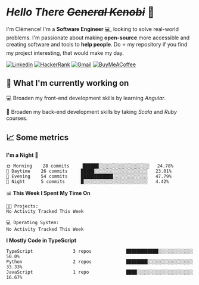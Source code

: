 <!---
chomelc/chomelc is a ✨ special ✨ repository because its `README.md` (this file) appears on your GitHub profile.
You can click the Preview link to take a look at your changes.
--->

# *Hello There ~~General Kenobi~~* :vulcan_salute:

I'm Clémence! I'm a **Software Engineer** :computer:, looking to solve real-world problems. I'm passionate about making **open-source** more accessible and creating software and tools to **help people**. Do :star: my repository if you find my project interesting, that would make my day.

<!-- Badges -->
[![Linkedin](https://img.shields.io/badge/-ClémenceChomel-blue?style=flat&logo=Linkedin&logoColor=white)](https://www.linkedin.com/in/clemencechomel/)
[![HackerRank](https://img.shields.io/badge/-clemence_chomel-islamicgreen?style=flat&logo=HackerRank&logoColor=black)](https://www.hackerrank.com/clemence_chomel?hr_r=1)
[![Gmail](https://img.shields.io/badge/-clemence.chomel-c14438?style=flat&logo=Gmail&logoColor=white)](mailto:clemence.chomel@gmail.com)
[![BuyMeACoffee](https://img.shields.io/badge/-chomelcl-yellow?style=flat&logo=buymeacoffee&logoColor=black)](https://www.buymeacoffee.com/chomelcl)

## :open_file_folder: What I'm currently working on

:computer: Broaden my front-end development skills by learning *Angular*.

:open_book: Broaden my back-end development skills by taking *Scala* and *Ruby* courses.

## :chart_with_upwards_trend: Some metrics

<!--START_SECTION:waka-->
**I'm a Night 🦉** 

```text
🌞 Morning    28 commits     ██████░░░░░░░░░░░░░░░░░░░   24.78% 
🌆 Daytime    26 commits     █████░░░░░░░░░░░░░░░░░░░░   23.01% 
🌃 Evening    54 commits     ████████████░░░░░░░░░░░░░   47.79% 
🌙 Night      5 commits      █░░░░░░░░░░░░░░░░░░░░░░░░   4.42%

```


📊 **This Week I Spent My Time On** 

```text
🐱‍💻 Projects: 
No Activity Tracked This Week

💻 Operating System: 
No Activity Tracked This Week

```

**I Mostly Code in TypeScript** 

```text
TypeScript               3 repos             ████████████░░░░░░░░░░░░░   50.0% 
Python                   2 repos             ████████░░░░░░░░░░░░░░░░░   33.33% 
JavaScript               1 repo              ████░░░░░░░░░░░░░░░░░░░░░   16.67%

```



<!--END_SECTION:waka-->
